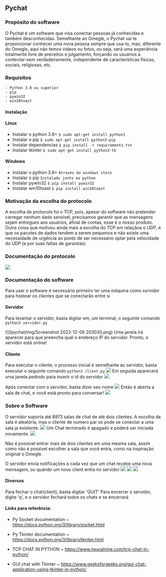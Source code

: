 ## Pychat

### Propósito do software

O Pychat é um software que visa conectar pessoas já conhecidas e também desconhecidas. Semelhante ao Omegle, o Pychat vai te proporcionar conhecer uma nova pessoa sempre que usa-lo, mas, diferente do Omegle, aqui não temos vídeos ou fotos, ou seja, será uma experiência totalmente livre de preceitos e julgamento, forçando os usuários a contectar-sem verdadeiramente, independente de características físicas, sociais, religiosas, etc.

### Requisitos

    - Python 3.8 ou superior
    - pip
    - pywin32
    - win10toast

#### Instalação

#### Linux

-   Instalar o python 3.8+ `$ sudo apt-get install python3`
-   Instalar o pip `$ sudo apt-get install python3-pip`
-   Instalar dependencias `$ pip install -r requirements.txt`
-   Instalar tkinter `$ sudo apt-get install python3-tk`

#### Windows

-   Instalar o python 3.8+ `Através do windows store`
-   Instalar o pip `Instalado junto ao python`
-   Instalar pywin32 `$ pip install pywin32`
-   Instalar win10toast `$ pip install win10toast`

### Motivação da escolha do protocolo

A escolha do protocolo foi o TCP, pois, apesar do software não pretender carregar nenhum dado sensível, precisamos garantir que as mensagens sejam entregues aos usuários, afinal de contas, esse é o nosso produto. Outra coisa que motivou ainda mais a escolha do TCP em relaçãoa o UDP, é que os pacotes de dados tendem a serem pequenos e não existe uma necessidade de urgência ao ponto de ser necessário optar pela velocidade do UDP (e por suas faltas de garantias)

### Documentação do protocolo

![](https://github.com/isantana3/pychat/blob/main/pychat/img/protocologif.gif)

### Documentação do software

Para usar o software é necessário primeiro ter uma máquina como _servidor_ para hostear os _clientes_ que se conectarão entre si

#### Servidor

Para levantar o servidor, basta digitar em, um terminal, o seguinte comando
`python3 servidor.py`

![](pychat/img/Screenshot 2022-12-06 203030.png)
Uma janela irá aparecer para que preencha qual o endereço IP do servidor. Pronto, o servidor está online!


#### Cliente

Para executar o cliente, o processo inicial é semelhante ao servidor, basta executar o seguinte comando
`python3 client.py`
![](pychat/img/pyclient.png)
Em seguida aparecerá uma janela pedindo para inserir o id do servidor
![](pychat/img/conexao-py.png)

Após conectar com o servidor, basta dizer seu nome
![](pychat/img/bemvindo.png)
Então é aberta a sala de chat, e você está pronto para conversar!
![](pychat/img/pychat.png)

### Sobre o Software

O servidor suporta até 8973 salas de chat de até dois clientes. A escolha da sala é aleatória, mas o cliente de numero par só pode se conectar a uma sala ja existente. 
![](pychat/img/sidebyside-chat.png)
Um Chat terminado é apagado e poderá ser iniciada novamente. 
![](pychat/img/chat-quit.png)

Não é possível entrar mais de dois clientes em uma mesma sala, assim como não é possível escolher a sala que você entra, como na inspiração original o Omegle.

O servidor envia notificações a cada vez que um chat recebe uma nova mensagem, ou quando um novo client entra no servidor
![](pychat/img/notification.png)
![](pychat/img/mingau-join.png)
![](pychat/img/notification-message.png)
#### Diversos

Para fechar o chat(client), basta digitar 'QUIT'
Para encerrar o servidor, digite 'q', e o servidor fechará todos os chats e se encerrará

#### Links para referência:

-   Py Socket documentation ~ https://docs.python.org/3/library/socket.html

-   Py Tkinter documentation ~ https://docs.python.org/3/library/tkinter.html

-   TCP CHAT IN PYTHON ~ https://www.neuralnine.com/tcp-chat-in-python/

-   GUI chat with Tkinter ~ https://www.geeksforgeeks.org/gui-chat-application-using-tkinter-in-python/
